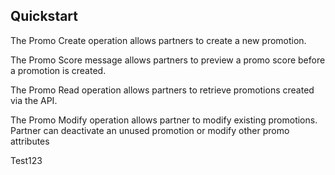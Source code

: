 ## Quickstart
The Promo Create operation allows partners to create a new promotion.

The Promo Score message allows partners to preview a promo score before a promotion is created.

The Promo Read operation allows partners to retrieve promotions created via the API.

The Promo Modify operation allows partner to modify existing promotions. Partner can deactivate an unused promotion or modify other promo attributes

Test123
